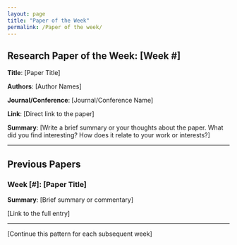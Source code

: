```yaml
---
layout: page
title: "Paper of the Week"
permalink: /Paper of the week/
---
```


## Research Paper of the Week: [Week #]

**Title**: [Paper Title]

**Authors**: [Author Names]

**Journal/Conference**: [Journal/Conference Name]

**Link**: [Direct link to the paper]

**Summary**:
[Write a brief summary or your thoughts about the paper. What did you find interesting? How does it relate to your work or interests?]

---

## Previous Papers

### Week [#]: [Paper Title]
**Summary**: [Brief summary or commentary]

[Link to the full entry]

* * *

[Continue this pattern for each subsequent week]
